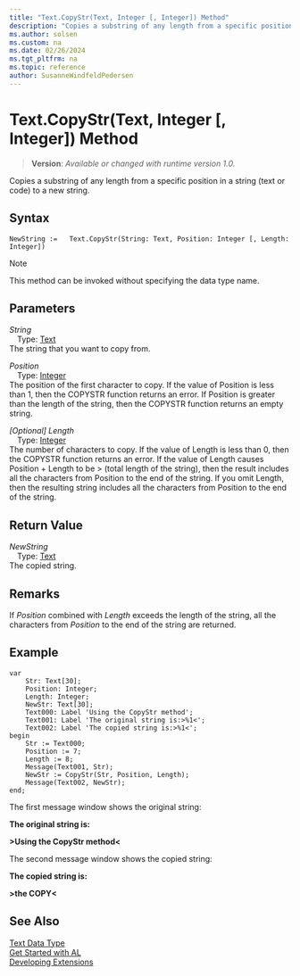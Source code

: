 ```yaml
---
title: "Text.CopyStr(Text, Integer [, Integer]) Method"
description: "Copies a substring of any length from a specific position in a string (text or code) to a new string."
ms.author: solsen
ms.custom: na
ms.date: 02/26/2024
ms.tgt_pltfrm: na
ms.topic: reference
author: SusanneWindfeldPedersen
---
```

[//]: # (START>DO_NOT_EDIT)
[//]: # (IMPORTANT:Do not edit any of the content between here and the END>DO_NOT_EDIT.)
[//]: # (Any modifications should be made in the .xml files in the ModernDev repo.)
# Text.CopyStr(Text, Integer [, Integer]) Method
> **Version**: _Available or changed with runtime version 1.0._

Copies a substring of any length from a specific position in a string (text or code) to a new string.


## Syntax
```AL
NewString :=   Text.CopyStr(String: Text, Position: Integer [, Length: Integer])
```
> [!NOTE]
> This method can be invoked without specifying the data type name.
## Parameters
*String*  
&emsp;Type: [Text](text-data-type.md)  
The string that you want to copy from.  

*Position*  
&emsp;Type: [Integer](../integer/integer-data-type.md)  
The position of the first character to copy. If the value of Position is less than 1, then the COPYSTR function returns an error. If Position is greater than the length of the string, then the COPYSTR function returns an empty string.  

*[Optional] Length*  
&emsp;Type: [Integer](../integer/integer-data-type.md)  
The number of characters to copy. If the value of Length is less than 0, then the COPYSTR function returns an error. If the value of Length causes Position + Length to be \> (total length of the string), then the result includes all the characters from Position to the end of the string. If you omit Length, then the resulting string includes all the characters from Position to the end of the string.  


## Return Value
*NewString*  
&emsp;Type: [Text](text-data-type.md)  
The copied string.


[//]: # (IMPORTANT: END>DO_NOT_EDIT)

## Remarks  
 If *Position* combined with *Length* exceeds the length of the string, all the characters from *Position* to the end of the string are returned.  
  
## Example  

```al
var
    Str: Text[30];
    Position: Integer;
    Length: Integer;
    NewStr: Text[30];
    Text000: Label 'Using the CopyStr method';
    Text001: Label 'The original string is:>%1<';
    Text002: Label 'The copied string is:>%1<';
begin
    Str := Text000;  
    Position := 7;  
    Length := 8;  
    Message(Text001, Str);  
    NewStr := CopyStr(Str, Position, Length);  
    Message(Text002, NewStr);  
end;
```  
  
 The first message window shows the original string:  
  
 **The original string is:**  
  
 **>Using the CopyStr method\<**  
  
 The second message window shows the copied string:  
  
 **The copied string is:**  
  
 **>the COPY\<**  
  

## See Also
[Text Data Type](text-data-type.md)  
[Get Started with AL](../../devenv-get-started.md)  
[Developing Extensions](../../devenv-dev-overview.md)